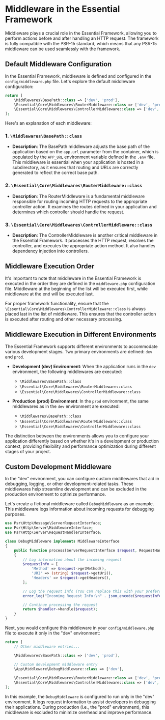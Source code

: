 # Middleware in the Essential Framework

Middleware plays a crucial role in the Essential Framework, allowing you to perform actions before and after handling an HTTP request. The framework is fully compatible with the PSR-15 standard, which means that any PSR-15 middleware can be used seamlessly with the framework.

## Default Middleware Configuration

In the Essential Framework, middleware is defined and configured in the `config/middleware.php` file. Let's explore the default middleware configuration:

```php
return [
    \Middlewares\BasePath::class => ['dev', 'prod'],
    \Essential\Core\Middlewares\RouterMiddleware::class => ['dev', 'prod'],
    \Essential\Core\Middlewares\ControllerMiddleware::class => ['dev', 'prod'],
];
```

Here's an explanation of each middleware:

### 1. `\Middlewares\BasePath::class`

- **Description**: The BasePath middleware adjusts the base path of the application based on the `app.url` parameter from the container, which is populated by the `APP_URL` environment variable defined in the `.env` file. This middleware is essential when your application is hosted in a subdirectory, as it ensures that routing and URLs are correctly generated to reflect the correct base path.

### 2. `\Essential\Core\Middlewares\RouterMiddleware::class`

- **Description**: The RouterMiddleware is a fundamental middleware responsible for routing incoming HTTP requests to the appropriate controller action. It examines the routes defined in your application and determines which controller should handle the request.

### 3. `\Essential\Core\Middlewares\ControllerMiddleware::class`

- **Description**: The ControllerMiddleware is another critical middleware in the Essential Framework. It processes the HTTP request, resolves the controller, and executes the appropriate action method. It also handles dependency injection into controllers.

## Middleware Execution Order

It's important to note that middleware in the Essential Framework is executed in the order they are defined in the `middleware.php` configuration file. Middleware at the beginning of the list will be executed first, while middleware at the end will be executed last.

For proper framework functionality, ensure that the `\Essential\Core\Middlewares\ControllerMiddleware::class` is always placed last in the list of middleware. This ensures that the controller action is executed after routing and other necessary processing.

## Middleware Execution in Different Environments

The Essential Framework supports different environments to accommodate various development stages. Two primary environments are defined: `dev` and `prod`.

- **Development (dev) Environment**: When the application runs in the `dev` environment, the following middlewares are executed:
    - `\Middlewares\BasePath::class`
    - `\Essential\Core\Middlewares\RouterMiddleware::class`
    - `\Essential\Core\Middlewares\ControllerMiddleware::class`

- **Production (prod) Environment**: In the `prod` environment, the same middlewares as in the `dev` environment are executed:
    - `\Middlewares\BasePath::class`
    - `\Essential\Core\Middlewares\RouterMiddleware::class`
    - `\Essential\Core\Middlewares\ControllerMiddleware::class`

The distinction between the environments allows you to configure your application differently based on whether it's in a development or production context, providing flexibility and performance optimization during different stages of your project.

## Custom Development Middleware

In the "dev" environment, you can configure custom middlewares that aid in debugging, logging, or other development-related tasks. These middlewares help streamline development and can be excluded in the production environment to optimize performance.

Let's create a fictional middleware called `DebugMiddleware` as an example. This middleware logs information about incoming requests for debugging purposes.

```php
use Psr\Http\Message\ServerRequestInterface;
use Psr\Http\Server\MiddlewareInterface;
use Psr\Http\Server\RequestHandlerInterface;

class DebugMiddleware implements MiddlewareInterface
{
    public function process(ServerRequestInterface $request, RequestHandlerInterface $handler): ResponseInterface
    {
        // Log information about the incoming request
        $requestInfo = [
            'Method' => $request->getMethod(),
            'URI' => (string) $request->getUri(),
            'Headers' => $request->getHeaders(),
        ];

        // Log the request info (You can replace this with your preferred logging mechanism)
        error_log("Incoming Request Info:\n" . json_encode($requestInfo, JSON_PRETTY_PRINT));

        // Continue processing the request
        return $handler->handle($request);
    }
}
```

Next, you would configure this middleware in your `config/middleware.php` file to execute it only in the "dev" environment:

```php
return [
    // Other middleware entries...

    \Middlewares\BasePath::class => ['dev', 'prod'],

    // Custom development middleware entry
    \App\Middleware\DebugMiddleware::class => ['dev'],
    
    \Essential\Core\Middlewares\RouterMiddleware::class => ['dev', 'prod'],
    \Essential\Core\Middlewares\ControllerMiddleware::class => ['dev', 'prod'],
];
```

In this example, the `DebugMiddleware` is configured to run only in the "dev" environment. It logs request information to assist developers in debugging their applications. During production (i.e., the "prod" environment), this middleware is excluded to minimize overhead and improve performance.
